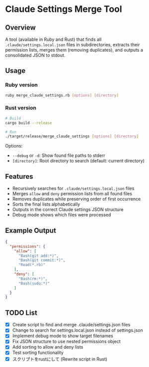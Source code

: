 # Claude Settings Merge Tool

## Overview
A tool (available in Ruby and Rust) that finds all `.claude/settings.local.json` files in subdirectories, extracts their permission lists, merges them (removing duplicates), and outputs a consolidated JSON to stdout.

## Usage

### Ruby version
```bash
ruby merge_claude_settings.rb [options] [directory]
```

### Rust version
```bash
# Build
cargo build --release

# Run
./target/release/merge_claude_settings [options] [directory]
```

Options:
- `--debug` or `-d`: Show found file paths to stderr
- `[directory]`: Root directory to search (default: current directory)

## Features
- Recursively searches for `.claude/settings.local.json` files
- Merges `allow` and `deny` permission lists from all found files
- Removes duplicates while preserving order of first occurrence
- Sorts the final lists alphabetically
- Outputs in the correct Claude settings JSON structure
- Debug mode shows which files were processed

## Example Output
```json
{
  "permissions": {
    "allow": [
      "Bash(git add:*)",
      "Bash(git commit:*)",
      "Read(*.rb)"
    ],
    "deny": [
      "Bash(rm:*)",
      "Bash(sudo:*)"
    ]
  }
}
```

## TODO List
- [x] Create script to find and merge .claude/settings.json files
- [x] Change to search for settings.local.json instead of settings.json
- [x] Implement debug mode to show target filenames
- [x] Fix JSON structure to use nested permissions object
- [x] Add sorting to allow and deny lists
- [x] Test sorting functionality
- [x] スクリプトをrustにして (Rewrite script in Rust)